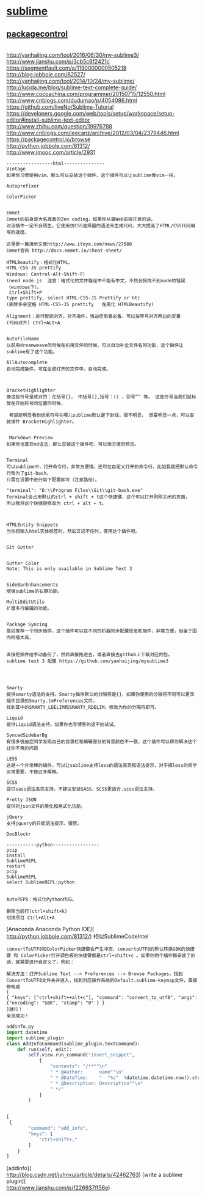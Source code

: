 



# [sublime](https://www.sublimetext.com/)
## [packagecontrol](https://packagecontrol.io/)

<br/> http://yanhaijing.com/tool/2016/06/30/my-sublime3/
<br/> http://www.jianshu.com/p/3cb5c6f2421c
<br/> https://segmentfault.com/a/1190000000505218
<br/> http://blog.jobbole.com/82527/
<br/> http://yanhaijing.com/tool/2014/10/24/my-sublime/
<br/> http://lucida.me/blog/sublime-text-complete-guide/
<br/> http://www.cocoachina.com/programmer/20150715/12550.html
<br/> http://www.cnblogs.com/dudumao/p/4054086.html
<br/> https://github.com/liveNo/Sublime-Tutorial
<br/> https://developers.google.com/web/tools/setup/workspace/setup-editor#install-sublime-text-editor
<br/> http://www.zhihu.com/question/19976788
<br/> http://www.cnblogs.com/leecanz/archive/2012/03/04/2379446.html
<br/> https://packagecontrol.io/browse
<br/> http://python.jobbole.com/81312/
<br/> http://www.imooc.com/article/2931

```
-----------------html---------------
Vintage
如果你习惯使用vim，那么可以安装这个插件，这个插件可以让sublime像vim一样。

Autoprefixer

ColorPicker


Emmet
Emmet的前身是大名鼎鼎的Zen coding，如果你从事Web前端开发的话，
对该插件一定不会陌生。它使用仿CSS选择器的语法来生成代码，大大提高了HTML/CSS代码编写的速度。

这里是一篇演示文章http://www.iteye.com/news/27580
Emmet官网 http://docs.emmet.io/cheat-sheet/

HTMLBeautify：格式化HTML。
HTML-CSS-JS prettify
Windows: Control-Alt-Shift-F）
(need node.js  注意：格式化的文件路径中不能有中文，不然会报找不到node的错误（windows下）。
 Ctrl+Shift+P
type prettify, select HTML-CSS-JS Prettify or ht)
(删除多余空格 HTML-CSS-JS prettify   在美化 HTMLBeautify)

Alignment：进行智能对齐，对齐插件，强迫症患者必备，可以按等号对齐两边的变量
(代码对齐) Ctrl+ALt+A


AutoFileName
以前用dreamweave的时候在引用文件的时候，可以自动补全文件名的功能，这个插件让sublime有了这个功能。

AllAutocomplete
自动完成插件，可在全部打开的文件中，自动完成。



BracketHighlighter
像这些符号是成对的：花括号{}， 中括号[],括号：() ，引号“” 等。 这些符号当我们鼠标放在开始符号的位置的时候，

 希望能明显看到结尾符号在哪儿sublime默认是下划线，很不明显， 想要明显一点，可以安装插件 BracketHighlighter。


 Markdown Preview
如果你也喜欢md语法，那么安装这个插件吧，可以很方便的预览。


Terminal
可以sublime中，打开命令行，非常方便哦。还可在自定义打开的命令行，比如我就把默认命令行改为了git-bash。
只需在设置中进行如下配置即可（注意路径）。

"terminal": "D:\\Program Files\\Git\\git-bash.exe"
Terminal会占用默认的ctrl + shift + t这个快捷键，这个可以打开刚刚关闭的页面，
所以我将这个快捷键修改为 ctrl + alt + t。



HTMLEntity Snippets
当你想输入html实体标签时，然后又记不住时，使用这个插件吧。


Git Gutter


Gutter Color
Note: This is only available in Sublime Text 3


SideBarEnhancements
增强sublime的右键功能。

MultiEditUtils
扩展多行编辑的功能。


Package Syncing
最后推荐一个同步插件，这个插件可以在不同的机器同步配置信息和插件，非常方便，但鉴于国内的墙太高，


直接把插件给手动备份了，然后直接拖进去，或者直接去github上下载对应的包。
sublime text 3 配置 https://github.com/yanhaijing/mysublime3




Smarty
提供smarty语法的支持。Smarty插件默认的分隔符是{}，如果你使用的分隔符不同可以更改插件目录的Smarty.tmPreferences文件，
找到其中的SMARTY_LDELIM和SMARTY_RDELIM，修改为你的分隔符即可。

Liquid
提供Liquid语法支持，如果你也写博客的话不妨试试。

SyncedSidebarBg
有很多强迫症同学发现自己的目录栏和编辑部分的背景颜色不一致，这个插件可以帮你解决这个让你不爽的问题

LESS
这是一个非常棒的插件，可以让sublime支持less的语法高亮和语法提示，对于搞less的同学灰常重要，不做过多解释。

SCSS
提供sass语法高亮支持，不建议安装SASS，SCSS更适合.scss语法支持。

Pretty JSON
提供对json文件的美化和格式化功能。

jQuery
支持jquery的只能语法提示，很赞。

DocBlockr

-----------python-----------------
pcip
install
SublimeREPL
restart
pcip
SublimeREPL
select SublimeREPL:python


AutoPEP8：格式化Python代码。

删除当前行(ctrl+shift+k)
切换项目 Ctrl+Alt+A
```
[Anaconda Anaconda Python IDE](<br/> http://python.jobbole.com/81312/)  相似SublimeCodeIntel 
```
convertToUTF8和ColorPicker快捷键会产生冲突，convertoUTF8的默认转换GBK的快捷键 和 ColorPicker打开调色板的快捷键都是ctrl+shift+c 。如果你两个插件都安装了的话，就需要进行自定义了，例如： 

解决方法：打开Sublime Text --> Preferences --> Browse Packages，找到ConvertToUTF8文件夹并进入，找到对应操作系统的Default.sublime-keymap文件，直接修改成 
[
{ "keys": ["ctrl+shift++alt+c"], "command": "convert_to_utf8", "args": {"encoding": "GBK", "stamp": "0" } } 
]就行！
亲测成功！
```

```python
addinfo.py
import datetime
import sublime_plugin
class AddInfoCommand(sublime_plugin.TextCommand):
    def run(self, edit):
        self.view.run_command("insert_snippet",
            {
                "contents": "/**""\n"
                " * @Author:      name""\n"
                " * @DateTime:    "  "%s"  %datetime.datetime.now().strftime("%Y-%m-%d %H:%M:%S") +"\n"
                " * @Description: Description""\n"
                " */"
            }
        )


[
 {
        "command": "add_info",
        "keys": [
            "ctrl+shift+,"
        ]
    }
]
```
[addinfo](<br/> http://blog.csdn.net/juhnxu/article/details/42462763)
[write a sublime plugin](<br/> http://www.jianshu.com/p/f226937ff56e)
